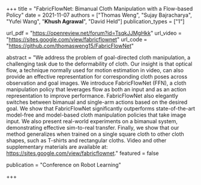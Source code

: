 +++
title = "FabricFlowNet: Bimanual Cloth Manipulation with a Flow-based Policy"
date = 2021-11-07
authors = ["Thomas Weng", "Sujay Bajracharya", "Yufei Wang", "**Khush Agrawal**", "David Held"]
publication_types = ["1"]

url_pdf = "https://openreview.net/forum?id=TsqkJJMgHkk"
url_video = "https://sites.google.com/view/fabricflownet"
url_code = "https://github.com/thomasweng15/FabricFlowNet"

abstract = "We address the problem of goal-directed cloth manipulation, a challenging task due to the deformability of cloth. Our insight is that optical flow, a technique normally used for motion estimation in video, can also provide an effective representation for corresponding cloth poses across observation and goal images. We introduce FabricFlowNet (FFN), a cloth manipulation policy that leverages flow as both an input and as an action representation to improve performance. FabricFlowNet also elegantly switches between bimanual and single-arm actions based on the desired goal. We show that FabricFlowNet significantly outperforms state-of-the-art model-free and model-based cloth manipulation policies that take image input. We also present real-world experiments on a bimanual system, demonstrating effective sim-to-real transfer. Finally, we show that our method generalizes when trained on a single square cloth to other cloth shapes, such as T-shirts and rectangular cloths. Video and other supplementary materials are available at: https://sites.google.com/view/fabricflownet."
featured = false

publication = "Conference on Robot Learning"

+++
